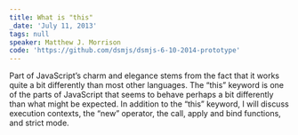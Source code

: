 ```yaml
---
title: What is "this"
_date: 'July 11, 2013'
tags: null
speaker: Matthew J. Morrison
code: 'https://github.com/dsmjs/dsmjs-6-10-2014-prototype'
---
```


Part of JavaScript’s charm and elegance stems from the fact that it works quite
a bit differently than most other languages. The “this” keyword is one of the
parts of JavaScript that seems to behave perhaps a bit differently than what
might be expected. In addition to the “this” keyword, I will discuss execution
contexts, the “new” operator, the call, apply and bind functions, and strict
mode.

